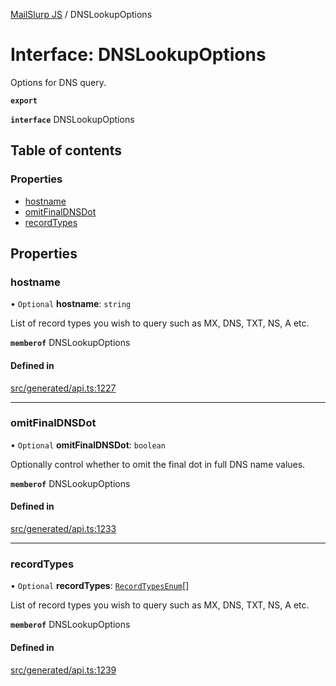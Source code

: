 [MailSlurp JS](../README.md) / DNSLookupOptions

# Interface: DNSLookupOptions

Options for DNS query.

**`export`**

**`interface`** DNSLookupOptions

## Table of contents

### Properties

- [hostname](DNSLookupOptions.md#hostname)
- [omitFinalDNSDot](DNSLookupOptions.md#omitfinaldnsdot)
- [recordTypes](DNSLookupOptions.md#recordtypes)

## Properties

### hostname

• `Optional` **hostname**: `string`

List of record types you wish to query such as MX, DNS, TXT, NS, A etc.

**`memberof`** DNSLookupOptions

#### Defined in

[src/generated/api.ts:1227](https://github.com/mailslurp/mailslurp-client/blob/8c02983/src/generated/api.ts#L1227)

___

### omitFinalDNSDot

• `Optional` **omitFinalDNSDot**: `boolean`

Optionally control whether to omit the final dot in full DNS name values.

**`memberof`** DNSLookupOptions

#### Defined in

[src/generated/api.ts:1233](https://github.com/mailslurp/mailslurp-client/blob/8c02983/src/generated/api.ts#L1233)

___

### recordTypes

• `Optional` **recordTypes**: [`RecordTypesEnum`](../enums/DNSLookupOptions.RecordTypesEnum.md)[]

List of record types you wish to query such as MX, DNS, TXT, NS, A etc.

**`memberof`** DNSLookupOptions

#### Defined in

[src/generated/api.ts:1239](https://github.com/mailslurp/mailslurp-client/blob/8c02983/src/generated/api.ts#L1239)
